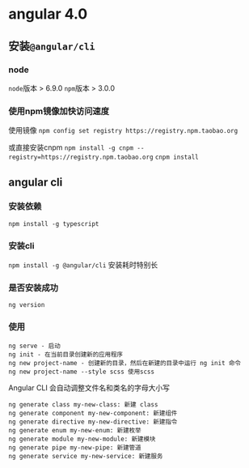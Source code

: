 # angular 4.0

## 安装`@angular/cli`

### node
`node`版本 > 6.9.0
`npm`版本 > 3.0.0
### 使用npm镜像加快访问速度
使用镜像
`npm config set registry https://registry.npm.taobao.org`

或直接安装cnpm
`npm install -g cnpm --registry=https://registry.npm.taobao.org`
`cnpm install`

## angular cli
### 安装依赖
`npm install -g typescript`

### 安装cli
`npm install -g @angular/cli`
安装耗时特别长

### 是否安装成功
`ng version`

### 使用
```
ng serve - 启动
ng init - 在当前目录创建新的应用程序
ng new project-name - 创建新的目录，然后在新建的目录中运行 ng init 命令
ng new project-name --style scss 使用scss
```
Angular CLI 会自动调整文件名和类名的字母大小写
```
ng generate class my-new-class: 新建 class
ng generate component my-new-component: 新建组件
ng generate directive my-new-directive: 新建指令
ng generate enum my-new-enum: 新建枚举
ng generate module my-new-module: 新建模块
ng generate pipe my-new-pipe: 新建管道
ng generate service my-new-service: 新建服务
```
